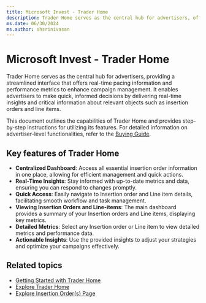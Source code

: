 ```yaml
---
title: Microsoft Invest - Trader Home
description: Trader Home serves as the central hub for advertisers, offering a streamlined interface to provide real-time insights and critical information.
ms.date: 06/30/2024
ms.author: shsrinivasan
---
```


# Microsoft Invest - Trader Home

Trader Home serves as the central hub for advertisers, providing a streamlined interface that offers real-time pacing information and performance metrics to enhance campaign management. It enables advertisers to make quick, informed decisions by delivering real-time insights and critical information about relevant objects such as insertion orders and line items.

This document outlines the capabilities of Trader Home and provides step-by-step instructions for utilizing its features. For detailed information on advertiser-level functionalities, refer to the [Buying Guide](buying-guide.md).

## Key features of Trader Home

- **Centralized Dashboard**: Access all essential insertion order information in one place, allowing for efficient management and quick actions.
- **Real-Time Insights**: Stay informed with up-to-date metrics and data, ensuring you can respond to changes promptly.
- **Quick Access**: Easily navigate to Insertion order and Line item details, facilitating smooth workflow and task management.
- **Viewing Insertion Orders and Line-items**: The main dashboard provides a summary of your Insertion orders and Line items, displaying key metrics.
- **Detailed Metrics**: Select any Insertion order or Line item to view detailed metrics and performance data.
- **Actionable Insights**: Use the provided insights to adjust your strategies and optimize your campaigns effectively.

## Related topics

- [Getting Started with Trader Home](getting-started-with-trader-home.md)
- [Explore Trader Home](explore-trader-home.md)
- [Explore Insertion Order(s) Page](explore-insertion-orders-page.md)
